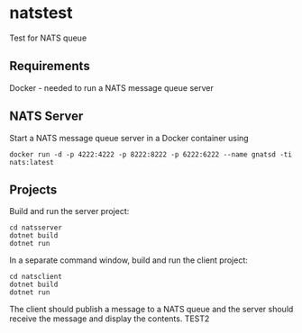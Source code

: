 # natstest
Test for NATS queue

## Requirements
Docker - needed to run a NATS message queue server

## NATS Server
Start a NATS message queue server in a Docker container using 

`docker run -d -p 4222:4222 -p 8222:8222 -p 6222:6222 --name gnatsd -ti nats:latest`

## Projects
Build and run the server project:
```
cd natsserver
dotnet build
dotnet run
```

In a separate command window, build and run the client project:
```
cd natsclient
dotnet build
dotnet run
```

The client should publish a message to a NATS queue and the server should receive the message and display the contents.
TEST2